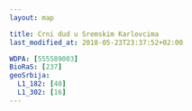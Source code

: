 ```yaml
---
layout: map

title: Crni dud u Sremskim Karlovcima
last_modified_at: 2018-05-23T23:37:52+02:00

WDPA: [555589003]
BioRaS: [237]
geoSrbija:
  L1_182: [40]
  L1_302: [16]
---
```

